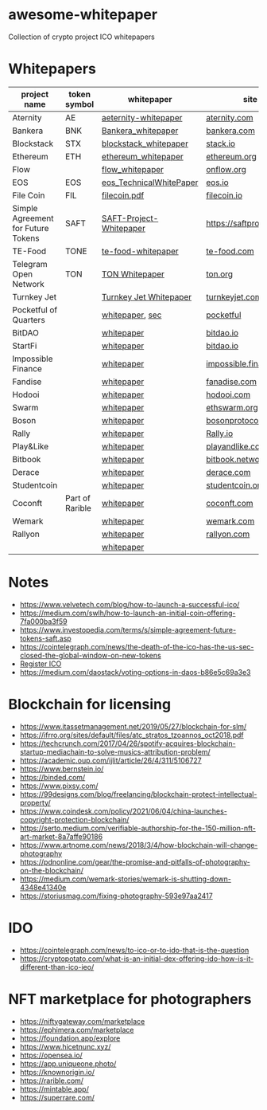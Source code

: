 # awesome-whitepaper
Collection of crypto project ICO whitepapers

# Whitepapers
| project name | token symbol | whitepaper | site |
|---|---|---|---|
|Aternity|AE| [aeternity-whitepaper](https://whitepaper.io/document/14/aeternity-whitepaper) | [aternity.com](https://aeternity.com/)|
|Bankera|BNK| [Bankera_whitepaper](https://cryptorating.eu/whitepapers/Bankera/Bankera_whitepaper.pdf) | [bankera.com](https://bankera.com/)|
|Blockstack | STX | [blockstack_whitepaper](https://gaia.blockstack.org/hub/1AxyPunHHAHiEffXWESKfbvmBpGQv138Fp/stacks.pdf) | [stack.io](https://www.stacks.co/) |
| Ethereum| ETH| [ethereum_whitepaper](https://ethereum.org/en/whitepaper/) | [ethereum.org](https://ethereum.org/)|
| Flow| | [flow_whitepaper](https://assets.website-files.com/5f6294c0c7a8cdd643b1c820/5f6c23fa870a5d0beb0752c6_Flow%20Primer%20(1).pdf) | [onflow.org](https://www.onflow.org/primer)|
|EOS| EOS | [eos_TechnicalWhitePaper](https://github.com/EOSIO/Documentation/blob/master/TechnicalWhitePaper.md) | [eos.io](https://eos.io/)|
|File Coin| FIL| [filecoin.pdf](filecoin.pdf) | [filecoin.io](https://filecoin.io/)|
| Simple Agreement for Future Tokens |SAFT|[SAFT-Project-Whitepaper](https://saftproject.com/static/SAFT-Project-Whitepaper.pdf)|https://saftproject.com/| 
|TE-Food| TONE | [te-food-whitepaper](https://www.allcryptowhitepapers.com/te-food-whitepaper/) | [te-food.com](https://te-food.com/)|
|Telegram Open Network| TON| [TON Whitepaper](https://ton.org/ton.pdf) |[ton.org](https://ton.org/)|
|Turnkey Jet||[Turnkey Jet Whitepaper](https://www.sec.gov/divisions/corpfin/cf-noaction/2019/turnkey-jet-040219-2a1-incoming.pdf)| [turnkeyjet.com](https://www.turnkeyjet.com/) | 
|Pocketful of Quarters | | [whitepaper](https://downloads.pocketfulofquarters.com/POQ_Whitepaper_v3.0.pdf), [sec](https://www.sec.gov/corpfin/pocketful-quarters-inc-072519-2a1) | [pocketful](https://pocketfulofquarters.com/home) |
|BitDAO | | [whitepaper](https://docs.bitdao.io/litepaper-1/governance-overview) | [bitdao.io](https://www.bitdao.io/) |
|StartFi | | [whitepaper](https://drive.google.com/file/d/1bov3bIbGeGGkH59BKH0LVRXP3QDHTCFQ/view) | [bitdao.io](https://startfi.io/) |
|Impossible Finance | | [whitepaper](https://gateway.pinata.cloud/ipfs/QmWdoJWPDNgsmwCarij5k5CLyknsXmKX5wRV1LMQ3oqSuN/Impossible%20Finance%20IDIA%20Whitepaper.pdf) | [impossible.finance](https://impossible.finance/) |
|Fandise | | [whitepaper](https://ocs-pl.oktawave.com/v1/AUTH_630f86eaa3774cda8593b8a9710b1aa4/lte/mrgugu/2021/0526/20210526131656-Fanadise_WhitePaper-3.pdf) | [fanadise.com](https://fanadise.com/) |
|Hodooi | | [whitepaper]() | [hodooi.com](https://app.hodooi.com/en) |
|Swarm | | [whitepaper](https://docs.ethswarm.org/swarm-whitepaper.pdf) | [ethswarm.org](https://www.ethswarm.org/) |
|Boson| | [whitepaper](https://assets.website-files.com/6058b6a3587b6e155196ebbb/60b662bdf4f8a13d7d75d25b_Boson_Protocol_Whitepaper_1_1_Nov.pdf) | [bosonprotocol.io](https://www.bosonprotocol.io/) |
|Rally | | [whitepaper](https://wiki.rally.io/rally-io/) | [Rally.io](https://rally.io/) |
|Play&Like | | [whitepaper](https://playandlike.com/PAL_Whitepaper%20Policy.pdf) | [playandlike.com](https://playandlike.com/index.html) |
|Bitbook | | [whitepaper](https://bitbook.net/hubfs/BitBook-Whitepaper.pdf) | [bitbook.network](https://www.bitbook.network/) |
|Derace | | [whitepaper](https://derace.gitbook.io/derace/) | [derace.com](https://www.derace.com/) |
|Studentcoin | | [whitepaper](https://www.studentcoin.org/whitepaper) | [studentcoin.org](https://www.studentcoin.org/) |
|Coconft |Part of Rarible | [whitepaper]() | [coconft.com](https://coconft.com/) |
|Wemark | | [whitepaper](https://www.wemark.com/whitepaper.pdf) | [wemark.com](https://www.wemark.com/whitepaper.pdf) |
|Rallyon | | [whitepaper]() | [rallyon.com](https://www.rallyon.com/blog/community-owned-ecommerce) |
| | | [whitepaper]() | []() |

# Notes
- https://www.velvetech.com/blog/how-to-launch-a-successful-ico/
- https://medium.com/swlh/how-to-launch-an-initial-coin-offering-7fa000ba3f59
- https://www.investopedia.com/terms/s/simple-agreement-future-tokens-saft.asp
- https://cointelegraph.com/news/the-death-of-the-ico-has-the-us-sec-closed-the-global-window-on-new-tokens
- [Register ICO](https://medium.com/@cryptolawyersco/can-you-register-your-ico-with-sec-ddea3f9be926)
- https://medium.com/daostack/voting-options-in-daos-b86e5c69a3e3

# Blockchain for licensing
- https://www.itassetmanagement.net/2019/05/27/blockchain-for-slm/
- https://ifrro.org/sites/default/files/atc_stratos_tzoannos_oct2018.pdf
- https://techcrunch.com/2017/04/26/spotify-acquires-blockchain-startup-mediachain-to-solve-musics-attribution-problem/
- https://academic.oup.com/ijlit/article/26/4/311/5106727
- https://www.bernstein.io/
- https://binded.com/
- https://www.pixsy.com/
- https://99designs.com/blog/freelancing/blockchain-protect-intellectual-property/
- https://www.coindesk.com/policy/2021/06/04/china-launches-copyright-protection-blockchain/
- https://serto.medium.com/verifiable-authorship-for-the-150-million-nft-art-market-8a7affe90186
- https://www.artnome.com/news/2018/3/4/how-blockchain-will-change-photography
- https://pdnonline.com/gear/the-promise-and-pitfalls-of-photography-on-the-blockchain/
- https://medium.com/wemark-stories/wemark-is-shutting-down-4348e41340e
- https://storiusmag.com/fixing-photography-593e97aa2417

# IDO
- https://cointelegraph.com/news/to-ico-or-to-ido-that-is-the-question
- https://cryptopotato.com/what-is-an-initial-dex-offering-ido-how-is-it-different-than-ico-ieo/

# NFT marketplace for photographers
- https://niftygateway.com/marketplace
- https://ephimera.com/marketplace
- https://foundation.app/explore
- https://www.hicetnunc.xyz/
- https://opensea.io/
- https://app.uniqueone.photo/
- https://knownorigin.io/
- https://rarible.com/
- https://mintable.app/
- https://superrare.com/
